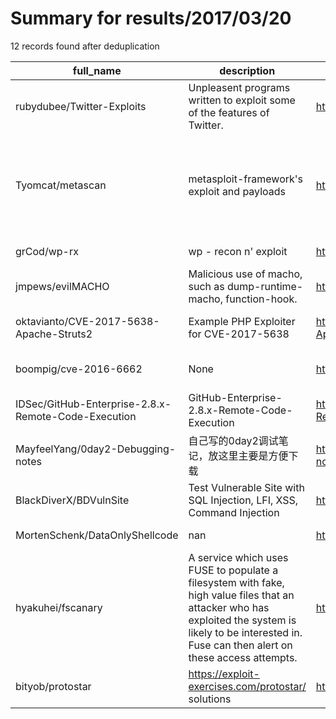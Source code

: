 
# Summary for results/2017/03/20
    
12 records found after deduplication

| full_name | description | html_url | matched_list | matched_count | pushed_at | size | stargazers_count | language | forks_count | vul_ids |
|-----------------------------------------------------|-----------------------------------------------------------------------------------------------------------------------------------------------------------------------------------------------------------|------------------------------------------------------------------------|----------------------------------------------------------------------------------------|-----------------|---------------------------|--------|--------------------|------------|---------------|-------------------|
| rubydubee/Twitter-Exploits | Unpleasent programs written to exploit some of the features of Twitter. | https://github.com/rubydubee/Twitter-Exploits | ['exploit'] | 1 | 2017-03-20 18:16:10+00:00 | 3 | 1 | Ruby | 0 | [] |
| Tyomcat/metascan | metasploit-framework's exploit and payloads | https://github.com/Tyomcat/metascan | ['exploit', 'metasploit module OR metasploit payload', 'metasploit module OR payload'] | 3 | 2017-03-20 13:45:58+00:00 | 8 | 1 | Ruby | 0 | [] |
| grCod/wp-rx | wp - recon n' exploit | https://github.com/grCod/wp-rx | ['exploit'] | 1 | 2017-03-20 21:01:56+00:00 | 0 | 0 | | 0 | [] |
| jmpews/evilMACHO | Malicious use of macho, such as dump-runtime-macho, function-hook. | https://github.com/jmpews/evilMACHO | ['exploit'] | 1 | 2017-03-20 05:58:49+00:00 | 460 | 13 | | 5 | [] |
| oktavianto/CVE-2017-5638-Apache-Struts2 | Example PHP Exploiter for CVE-2017-5638 | https://github.com/oktavianto/CVE-2017-5638-Apache-Struts2 | ['cve-2', 'exploit'] | 2 | 2017-03-20 19:40:16+00:00 | 3 | 2 | PHP | 4 | ['CVE-2017-5638'] |
| boompig/cve-2016-6662 | None | https://github.com/boompig/cve-2016-6662 | ['cve-2'] | 1 | 2017-03-20 01:58:56+00:00 | 15 | 0 | Python | 1 | ['CVE-2016-6662'] |
| IDSec/GitHub-Enterprise-2.8.x-Remote-Code-Execution | GitHub-Enterprise-2.8.x-Remote-Code-Execution | https://github.com/IDSec/GitHub-Enterprise-2.8.x-Remote-Code-Execution | ['remote code execution'] | 1 | 2017-03-20 09:19:24+00:00 | 7 | 0 | Ruby | 0 | [] |
| MayfeelYang/0day2-Debugging-notes | 自己写的0day2调试笔记，放这里主要是方便下载 | https://github.com/MayfeelYang/0day2-Debugging-notes | ['0day'] | 1 | 2017-03-20 04:05:09+00:00 | 18622 | 0 | nan | 0 | [] |
| BlackDiverX/BDVulnSite | Test Vulnerable Site with SQL Injection, LFI, XSS, Command Injection | https://github.com/BlackDiverX/BDVulnSite | ['command injection'] | 1 | 2017-03-20 13:02:10+00:00 | 15 | 3 | PHP | 2 | [] |
| MortenSchenk/DataOnlyShellcode | nan | https://github.com/MortenSchenk/DataOnlyShellcode | ['shellcode'] | 1 | 2017-03-20 14:19:46+00:00 | 3795 | 17 | C | 12 | [] |
| hyakuhei/fscanary | A service which uses FUSE to populate a filesystem with fake, high value files that an attacker who has exploited the system is likely to be interested in. Fuse can then alert on these access attempts. | https://github.com/hyakuhei/fscanary | ['exploit'] | 1 | 2017-03-20 16:57:39+00:00 | 0 | 0 | | 0 | [] |
| bityob/protostar | https://exploit-exercises.com/protostar/ solutions | https://github.com/bityob/protostar | ['exploit'] | 1 | 2017-03-20 20:42:43+00:00 | 1 | 0 | Shell | 0 | [] |
